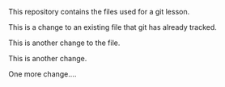 This repository contains the files used for a git lesson.

This is a change to an existing file that git has already tracked.

This is another change to the file.

This is another change.

One more change.... 